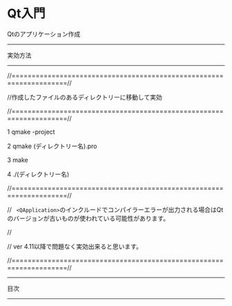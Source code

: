 # Qt入門
Qtのアプリケーション作成
***
実効方法
***
//====================================================================//

//作成したファイルのあるディレクトリーに移動して実効

//====================================================================//

1  qmake -project

2  qmake (ディレクトリー名).pro

3  make

4  ./(ディレクトリー名)



//====================================================================//

// ` <QApplication>`のインクルードでコンパイラーエラーが出力される場合はQtのバージョンが古いものが使われている可能性があります。

//

//  ver 4.11以降で問題なく実効出来ると思います。

//====================================================================//

***
目次
***
